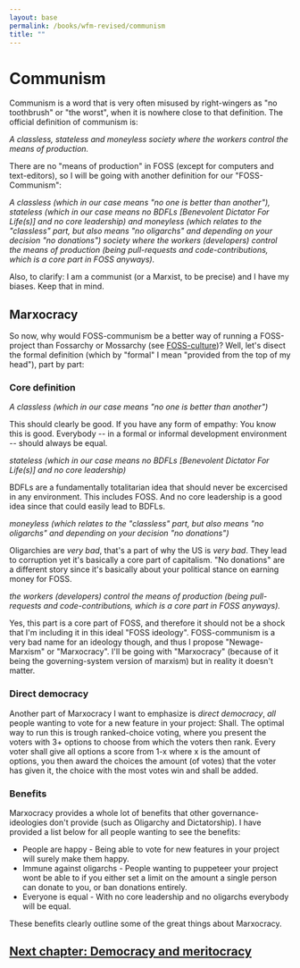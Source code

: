 ```yaml
---
layout: base
permalink: /books/wfm-revised/communism
title: ""
---
```


# Communism
Communism is a word that is very often misused by right-wingers
as "no toothbrush" or "the worst", when it is nowhere close
to that definition. The official definition of communism is:

*A classless, stateless and moneyless society where the
workers control the means of production.*

There are no "means of production" in FOSS (except for
computers and text-editors), so I will be going with
another definition for our "FOSS-Communism":

*A classless (which in our case means "no one is better
than another"), stateless (which in our case means no
BDFLs \[Benevolent Dictator For Life(s)] and no core
leadership) and moneyless (which relates to the
"classless" part, but also means "no oligarchs" and
depending on your decision "no donations") society
where the workers (developers) control the means of
production (being pull-requests and code-contributions,
which is a core part in FOSS anyways).*

Also, to clarify: I am a communist (or a Marxist, to
be precise) and I have my biases. Keep that in mind.

## Marxocracy
So now, why would FOSS-communism be a better way of
running a FOSS-project than Fossarchy or Mossarchy
(see [FOSS-culture](/books/wfm-revised/foss-culture))?
Well, let's disect the formal definition (which
by "formal" I mean "provided from the top of
my head"), part by part:

### Core definition

*A classless (which in our case means "no one is better
than another")*

This should clearly be good. If you have any form of
empathy: You know this is good. Everybody -- in a
formal or informal development environment --
should always be equal.

*stateless (which in our case means no BDFLs \[Benevolent
Dictator For Life(s)] and no core leadership)*

BDFLs are a fundamentally totalitarian idea that should
never be excercised in any environment. This includes
FOSS. And no core leadership is a good idea since
that could easily lead to BDFLs.

*moneyless (which relates to the "classless" part, but
also means "no oligarchs" and depending on your decision
"no donations")*

Oligarchies are *very bad*, that's a part of why the US
is *very bad*. They lead to corruption yet it's basically
a core part of capitalism. "No donations" are a different
story since it's basically about your political stance
on earning money for FOSS.

*the workers (developers) control the means of production
(being pull-requests and code-contributions, which is a
core part in FOSS anyways).*

Yes, this part is a core part of FOSS, and therefore it
should not be a shock that I'm including it in this ideal
"FOSS ideology". FOSS-communism is a very bad name for
an ideology though, and thus I propose "Newage-Marxism"
or "Marxocracy". I'll be going with "Marxocracy" (because
of it being the governing-system version of marxism)
but in reality it doesn't matter.

### Direct democracy
Another part of Marxocracy I want to emphasize is
*direct democracy*, *all* people wanting to vote for
a new feature in your project: Shall. The optimal
way to run this is trough ranked-choice voting,
where you present the voters with 3+ options to
choose from which the voters then rank. Every
voter shall give all options a score from
1-x where x is the amount of options, you then
award the choices the amount (of votes) that
the voter has given it, the choice with the
most votes win and shall be added.

### Benefits
Marxocracy provides a whole lot of benefits that
other governance-ideologies don't provide (such
as Oligarchy and Dictatorship). I have provided
a list below for all people wanting to see the
benefits:

- People are happy - Being able to vote for new
  features in your project will surely make them happy.
- Immune against oligarchs - People wanting to puppeteer
  your project wont be able to if you either set a limit
  on the amount a single person can donate to you, or ban
  donations entirely.
- Everyone is equal - With no core leadership and no
  oligarchs everybody will be equal.

These benefits clearly outline some of the great things
about Marxocracy.

## [Next chapter: Democracy and meritocracy](/books/wfm-revised/democracy-meritocracy)
